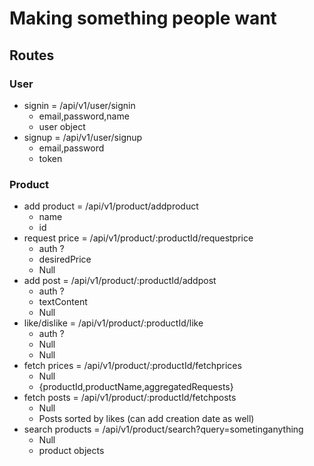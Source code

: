 # Making something people want

## Routes
### User
- signin = /api/v1/user/signin
    - email,password,name
    - user object
- signup = /api/v1/user/signup
    - email,password
    - token

### Product
- add product = /api/v1/product/addproduct
    - name
    - id
- request price = /api/v1/product/:productId/requestprice
    - auth ?
    - desiredPrice
    - Null
- add post = /api/v1/product/:productId/addpost
    - auth ?
    - textContent
    - Null
- like/dislike = /api/v1/product/:productId/like
    - auth ?
    - Null
    - Null
- fetch prices = /api/v1/product/:productId/fetchprices
    - Null
    - {productId,productName,aggregatedRequests}
- fetch posts = /api/v1/product/:productId/fetchposts
    - Null
    - Posts sorted by likes (can add creation date as well)
- search products = /api/v1/product/search?query=sometinganything
    - Null
    - product objects
